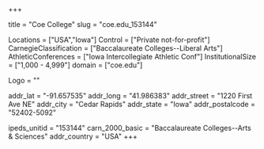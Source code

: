 
+++

title = "Coe College"
slug = "coe.edu_153144"

Locations = ["USA","Iowa"]
Control = ["Private not-for-profit"]
CarnegieClassification = ["Baccalaureate Colleges--Liberal Arts"]
AthleticConferences = ["Iowa Intercollegiate Athletic Conf"]
InstitutionalSize = ["1,000 - 4,999"]
domain = ["coe.edu"]

Logo = ""

addr_lat = "-91.657535"
addr_long = "41.986383"
addr_street = "1220 First Ave NE"
addr_city = "Cedar Rapids"
addr_state = "Iowa"
addr_postalcode = "52402-5092"

ipeds_unitid = "153144"
carn_2000_basic = "Baccalaureate Colleges--Arts & Sciences"
addr_country = "USA"
+++
    
